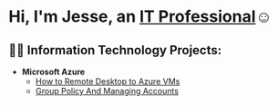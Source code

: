 <h1>Hi, I'm Jesse, an <a href="https://www.linkedin.com/in/jesse-kirk-215919345/">IT Professional</a>☺</h1>

<h2>👨‍💻 Information Technology Projects:</h2>

- <b>Microsoft Azure</b>
  - [How to Remote Desktop to Azure VMs](https://github.com/JesseKirk00/How-to-Use-Remote-Desktop-Within-Azure-VMs)
  - [Group Policy And Managing Accounts](https://github.com/JesseKirk00/group-policy-and-managing-accounts)
